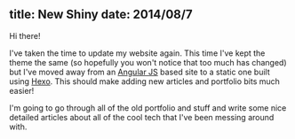 title: New Shiny
date: 2014/08/7
---
Hi there!

I've taken the time to update my website again. This time I've kept the theme the same (so hopefully you won't notice that too much has changed) but I've moved away from an [Angular JS](https://angularjs.org/) based site to a static one built using [Hexo](http://hexo.io/). This should make adding new articles and portfolio bits much easier!

I'm going to go through all of the old portfolio and stuff and write some nice detailed articles about all of the cool tech that I've been messing around with.
